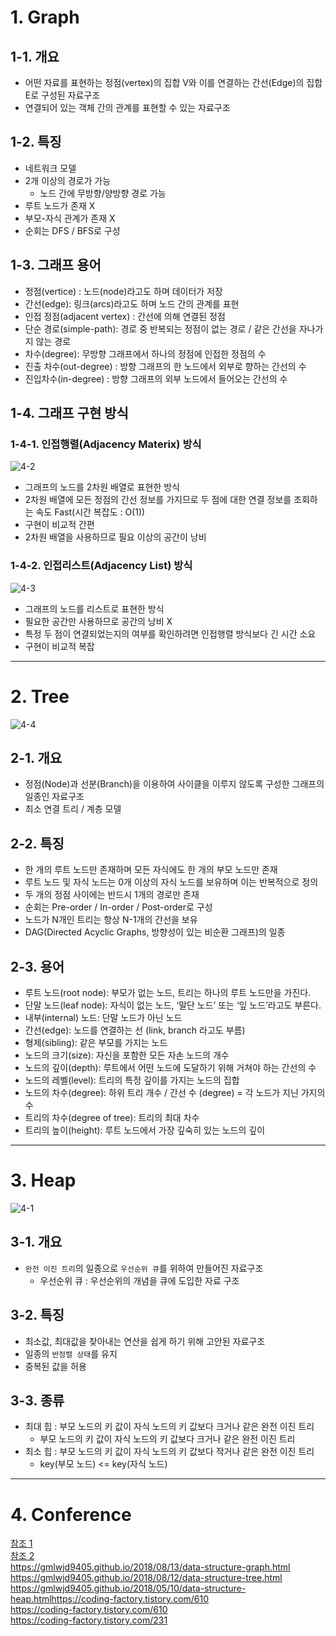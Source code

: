 # 1. Graph
## 1-1. 개요
- 어떤 자료를 표현하는 정점(vertex)의 집합 V와 이를 연결하는 간선(Edge)의 집합 E로 구성된 자료구조
- 연결되어 있는 객체 간의 관계를 표현할 수 있는 자료구조
## 1-2. 특징
- 네트워크 모델
- 2개 이상의 경로가 가능
  - 노드 간에 무방향/양방향 경로 가능
- 루트 노드가 존재 X
- 부모-자식 관계가 존재 X
- 순회는 DFS / BFS로 구성
## 1-3. 그래프 용어
- 정점(vertice) : 노드(node)라고도 하며 데이터가 저장
- 간선(edge): 링크(arcs)라고도 하며 노드 간의 관계를 표현
- 인접 정점(adjacent vertex) : 간선에 의해 연결된 정점
- 단순 경로(simple-path): 경로 중 반복되는 정점이 없는 경로 / 같은 간선을 자나가지 않는 경로
- 차수(degree): 무방향 그래프에서 하나의 정점에 인접한 정점의 수
- 진출 차수(out-degree) : 방향 그래프의 한 노드에서 외부로 향하는 간선의 수
- 진입차수(in-degree) : 방향 그래프의 외부 노드에서 들어오는 간선의 수
## 1-4. 그래프 구현 방식
### 1-4-1. 인접행렬(Adjacency Materix) 방식
![4-2](https://user-images.githubusercontent.com/48504392/127261334-06503a1c-88c0-4b7e-b666-d85b51418618.png)
- 그래프의 노드를 2차원 배열로 표현한 방식
- 2차원 배열에 모든 정점의 간선 정보를 가지므로 두 점에 대한 연결 정보를 조회하는 속도 Fast(시간 복잡도 : O(1))
- 구현이 비교적 간편
- 2차원 배열을 사용하므로 필요 이상의 공간이 낭비
### 1-4-2. 인접리스트(Adjacency List) 방식
![4-3](https://user-images.githubusercontent.com/48504392/127261335-f4e3dd0f-feff-4143-9e20-47e7b8f9592f.png)
- 그래프의 노드를 리스트로 표현한 방식
- 필요한 공간만 사용하므로 공간의 낭비 X
- 특정 두 점이 연결되었는지의 여부를 확인하려면 인접행렬 방식보다 긴 시간 소요
- 구현이 비교적 복잡
____
#

# 2. Tree
![4-4](https://user-images.githubusercontent.com/48504392/127262596-e656c897-0460-46a1-b231-cf12877dc8b0.png)
## 2-1. 개요
- 정점(Node)과 선분(Branch)을 이용하여 사이클을 이루지 않도록 구성한 그래프의 일종인 자료구조
- 최소 연결 트리 / 계층 모델
## 2-2. 특징
- 한 개의 루트 노드만 존재하며 모든 자식에도 한 개의 부모 노드만 존재
- 루트 노드 및 자식 노드는 0개 이상의 자식 노드를 보유하며 이는 반복적으로 정의
- 두 개의 정점 사이에는 반드시 1개의 경로만 존재
- 순회는 Pre-order / In-order / Post-order로 구성
- 노드가 N개인 트리는 항상 N-1개의 간선을 보유
- DAG(Directed Acyclic Graphs, 방향성이 있는 비순환 그래프)의 일종
## 2-3. 용어
- 루트 노드(root node): 부모가 없는 노드, 트리는 하나의 루트 노드만을 가진다.
- 단말 노드(leaf node): 자식이 없는 노드, ‘말단 노드’ 또는 ‘잎 노드’라고도 부른다.
- 내부(internal) 노드: 단말 노드가 아닌 노드
- 간선(edge): 노드를 연결하는 선 (link, branch 라고도 부름)
- 형제(sibling): 같은 부모를 가지는 노드
- 노드의 크기(size): 자신을 포함한 모든 자손 노드의 개수
- 노드의 깊이(depth): 루트에서 어떤 노드에 도달하기 위해 거쳐야 하는 간선의 수
- 노드의 레벨(level): 트리의 특정 깊이를 가지는 노드의 집합
- 노드의 차수(degree): 하위 트리 개수 / 간선 수 (degree) = 각 노드가 지닌 가지의 수
- 트리의 차수(degree of tree): 트리의 최대 차수
- 트리의 높이(height): 루트 노드에서 가장 깊숙히 있는 노드의 깊이
____
#

# 3. Heap
![4-1](https://user-images.githubusercontent.com/48504392/127205263-e9b9e531-11eb-49c3-8065-c0d41094339c.png)  
## 3-1. 개요
- `완전 이진 트리`의 일종으로 `우선순위 큐`를 위하여 만들어진 자료구조
  - 우선순위 큐 : 우선순위의 개념을 큐에 도입한 자료 구조
## 3-2. 특징
- 최소값, 최대값을 찾아내는 연산을 쉽게 하기 위해 고안된 자료구조
- 일종의 `반정렬 상태`를 유지
- 중복된 값을 허용
## 3-3. 종류
- 최대 힙 : 부모 노드의 키 값이 자식 노드의 키 값보다 크거나 같은 완전 이진 트리
  - 부모 노드의 키 값이 자식 노드의 키 값보다 크거나 같은 완전 이진 트리
- 최소 힙 : 부모 노드의 키 값이 자식 노드의 키 값보다 작거나 같은 완전 이진 트리
  - key(부모 노드) <= key(자식 노드)
____
#

# 4. Conference
[참조 1](https://gmlwjd9405.github.io/2018/08/13/data-structure-graph.html)  
[참조 2](https://gmlwjd9405.github.io/2018/05/10/data-structure-heap.html)  
https://gmlwjd9405.github.io/2018/08/13/data-structure-graph.html  
https://gmlwjd9405.github.io/2018/08/12/data-structure-tree.html  
https://gmlwjd9405.github.io/2018/05/10/data-structure-heap.htmlhttps://coding-factory.tistory.com/610  
https://coding-factory.tistory.com/610  
https://coding-factory.tistory.com/231  
